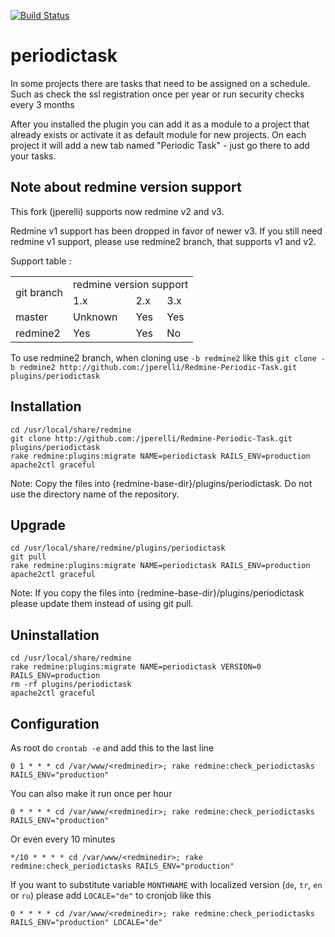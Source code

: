 [![Build Status](https://travis-ci.org/jperelli/Redmine-Periodic-Task.svg)](https://travis-ci.org/jperelli/Redmine-Periodic-Task)

periodictask
============

In some projects there are tasks that need to be assigned on a schedule.
Such as check the ssl registration once per year or run security checks every 3 months

After you installed the plugin you can add it as a module to a project that already exists
or activate it as default module for new projects. On each project it will add a new tab 
named "Periodic Task" - just go there to add your tasks.

Note about redmine version support
----------------------------------

This fork (jperelli) supports now redmine v2 and v3.

Redmine v1 support has been dropped in favor of newer v3. If you still need redmine v1 support, please use redmine2 branch, that supports v1 and v2.

Support table :

<table>
  <tr>
    <td rowspan="2">git branch</td>
    <td colspan="3">redmine version support</td>
  </tr>
  <tr>
    <td>1.x</td>
    <td>2.x</td>
    <td>3.x</td>
  </tr>
  <tr>
    <td>master</td>
    <td>Unknown</td>
    <td>Yes</td>
    <td>Yes</td>
  </tr>
  <tr>
    <td>redmine2</td>
    <td>Yes</td>
    <td>Yes</td>
    <td>No</td>
  </tr>
</table>

To use redmine2 branch, when cloning use `-b redmine2` like this `git clone -b redmine2 http://github.com:/jperelli/Redmine-Periodic-Task.git plugins/periodictask`

Installation
------------

    cd /usr/local/share/redmine
    git clone http://github.com:/jperelli/Redmine-Periodic-Task.git plugins/periodictask
    rake redmine:plugins:migrate NAME=periodictask RAILS_ENV=production
    apache2ctl graceful

Note: Copy the files into {redmine-base-dir}/plugins/periodictask. Do not use the directory name of the repository.

Upgrade
-------

    cd /usr/local/share/redmine/plugins/periodictask
    git pull
    rake redmine:plugins:migrate NAME=periodictask RAILS_ENV=production
    apache2ctl graceful

Note: If you copy the files into {redmine-base-dir}/plugins/periodictask please update them instead of using git pull.

Uninstallation
--------------

    cd /usr/local/share/redmine
    rake redmine:plugins:migrate NAME=periodictask VERSION=0 RAILS_ENV=production
    rm -rf plugins/periodictask
    apache2ctl graceful

Configuration
-------------

As root do `crontab -e` and add this to the last line

    0 1 * * * cd /var/www/<redminedir>; rake redmine:check_periodictasks RAILS_ENV="production"

You can also make it run once per hour

    0 * * * * cd /var/www/<redminedir>; rake redmine:check_periodictasks RAILS_ENV="production"

Or even every 10 minutes

    */10 * * * * cd /var/www/<redminedir>; rake redmine:check_periodictasks RAILS_ENV="production"

If you want to substitute variable `MONTHNAME` with localized version (`de`, `tr`, `en` or `ru`) please add `LOCALE="de"` to cronjob like this

    0 * * * * cd /var/www/<redminedir>; rake redmine:check_periodictasks RAILS_ENV="production" LOCALE="de"

